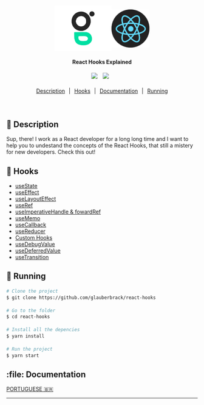 
<h1 align="center" style="display:flex; align-items: center; justify-content: center">
    <img alt="glauberbrack" title="#glauberbrack" src=".github/logo.png" width="150px" />
    <img alt="glauberbrack" title="#glauberbrack" src=".github/reactjs.png" width="100px" />
</h1>



<h4 align="center" style="margin-bottom: 20px">
  React Hooks Explained
</h4>

<div align="center">
  <img src="https://img.shields.io/static/v1?label=React&message=18.2.0&color=61DAFB&logo=react" style="margin-right: 10px;" />
  <img src="https://img.shields.io/static/v1?label=Typescript&message=4.7.4&color=3178C6&logo=typescript" style="margin-right: 10px;" />
</div>

<p align="center" style="width: 100%; display: flex; flex-direction: row; justify-content: center; margin: 20px 0;">
  <a href="#rocket-techs" style="margin: 0 10px">Description</a> |
  <a href="#rocket-techs" style="margin: 0 10px">Hooks</a> |
  <a href="#notebook-running"style="margin: 0 10px">Documentation</a>|
  <a href="#notebook-running"style="margin: 0 10px">Running</a>
</p>
<br>

## :book: Description
Sup, there! I work as a React developer for a long long time and I want to help you to undestand the concepts of the React Hooks, that still a mistery for new developers. Check this out!  


## :rocket: Hooks

- [useState](https://github.com/glauberbrack/react-hooks/tree/feat/use-state)
- [useEffect](https://github.com/glauberbrack/react-hooks/tree/feat/use-effect)
- [useLayoutEffect](https://github.com/glauberbrack/react-hooks/tree/feat/use-effect)
- [useRef](https://github.com/glauberbrack/react-hooks/tree/feat/use-ref)
- [useImperativeHandle & fowardRef](https://github.com/glauberbrack/react-hooks/commit/1a43b87004e8c84d570e9fb5b32ce3e4a3ea223c)
- [useMemo](https://github.com/glauberbrack/react-hooks/blob/1aca291f6e37735ec3dcd0f6641818bd58f23d63/src/App.tsx)
- [useCallback](https://github.com/glauberbrack/react-hooks/tree/feat/use-callback)
- [useReducer](https://github.com/glauberbrack/react-hooks/commit/3704fbf59fbf87d205ac2f33ea5a43ea969dad62)
- [Custom Hooks](https://github.com/glauberbrack/react-hooks/commit/65219c8924d6457b774b73fecc46f735a26aaa13)
- [useDebugValue](https://github.com/glauberbrack/react-hooks/commit/65219c8924d6457b774b73fecc46f735a26aaa13)
- [useDeferredValue](https://github.com/glauberbrack/react-hooks/commit/3759c8b65b843e6671be9ac80bd272bdd72264f7)
- [useTransition](https://github.com/glauberbrack/react-hooks/tree/feat/use-transition)

## :notebook: Running

```bash
# Clone the project
$ git clone https://github.com/glauberbrack/react-hooks

# Go to the folder
$ cd react-hooks

# Install all the depencies
$ yarn install

# Run the project
$ yarn start
```

## :file: Documentation
[PORTUGUESE 🇧🇷](https://www.notion.so/glauberbrack/React-Hooks-4b403873dacd4e36870c647eeacd6f3e)

---
